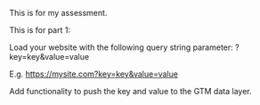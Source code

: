 This is for my assessment.

This is for part 1: 

Load your website with the following query string parameter: ?key=key&value=value

E.g. https://mysite.com?key=key&value=value

Add functionality to push the key and value to the GTM data layer.
